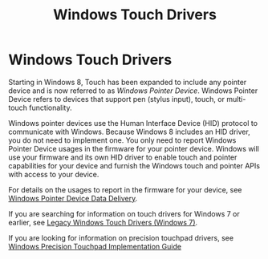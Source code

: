 ﻿---
title: Windows Touch Drivers
description: Starting in Windows 8, Touch has been expanded to include any pointer device and is now referred to as Windows Pointer Device. Windows Pointer Device refers to devices that support pen (stylus input), touch, or multi-touch functionality.
ms.assetid: CFFB0353-3F8B-45AF-BD10-EE759074B08B
---

# Windows Touch Drivers


Starting in Windows 8, Touch has been expanded to include any pointer device and is now referred to as *Windows Pointer Device*. Windows Pointer Device refers to devices that support pen (stylus input), touch, or multi-touch functionality.

Windows pointer devices use the Human Interface Device (HID) protocol to communicate with Windows. Because Windows 8 includes an HID driver, you do not need to implement one. You only need to report Windows Pointer Device usages in the firmware for your pointer device. Windows will use your firmware and its own HID driver to enable touch and pointer capabilities for your device and furnish the Windows touch and pointer APIs with access to your device.

For details on the usages to report in the firmware for your device, see [Windows Pointer Device Data Delivery](windows-pointer-device-data-delivery-protocol.md).

If you are searching for information on touch drivers for Windows 7 or earlier, see [Legacy Windows Touch Drivers (Windows 7)](portal.md).

If you are looking for information on precision touchpad drivers, see [Windows Precision Touchpad Implementation Guide](windows-precision-touchpad-implementation-guide.md)

 

 




